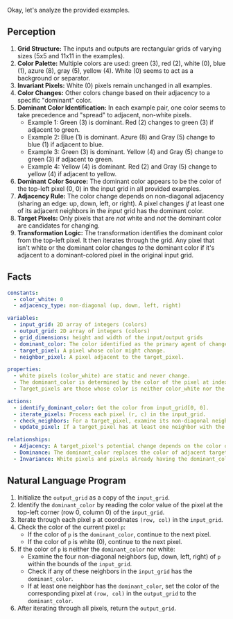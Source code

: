Okay, let's analyze the provided examples.

## Perception

1.  **Grid Structure:** The inputs and outputs are rectangular grids of varying sizes (5x5 and 11x11 in the examples).
2.  **Color Palette:** Multiple colors are used: green (3), red (2), white (0), blue (1), azure (8), gray (5), yellow (4). White (0) seems to act as a background or separator.
3.  **Invariant Pixels:** White (0) pixels remain unchanged in all examples.
4.  **Color Changes:** Other colors change based on their adjacency to a specific "dominant" color.
5.  **Dominant Color Identification:** In each example pair, one color seems to take precedence and "spread" to adjacent, non-white pixels.
    *   Example 1: Green (3) is dominant. Red (2) changes to green (3) if adjacent to green.
    *   Example 2: Blue (1) is dominant. Azure (8) and Gray (5) change to blue (1) if adjacent to blue.
    *   Example 3: Green (3) is dominant. Yellow (4) and Gray (5) change to green (3) if adjacent to green.
    *   Example 4: Yellow (4) is dominant. Red (2) and Gray (5) change to yellow (4) if adjacent to yellow.
6.  **Dominant Color Source:** The dominant color appears to be the color of the top-left pixel (0, 0) in the input grid in all provided examples.
7.  **Adjacency Rule:** The color change depends on non-diagonal adjacency (sharing an edge: up, down, left, or right). A pixel changes *if* at least one of its adjacent neighbors in the *input* grid has the dominant color.
8.  **Target Pixels:** Only pixels that are *not* white and *not* the dominant color are candidates for changing.
9.  **Transformation Logic:** The transformation identifies the dominant color from the top-left pixel. It then iterates through the grid. Any pixel that isn't white or the dominant color changes *to* the dominant color if it's adjacent to a dominant-colored pixel in the original input grid.

## Facts


```yaml
constants:
  - color_white: 0
  - adjacency_type: non-diagonal (up, down, left, right)

variables:
  - input_grid: 2D array of integers (colors)
  - output_grid: 2D array of integers (colors)
  - grid_dimensions: height and width of the input/output grids
  - dominant_color: The color identified as the primary agent of change.
  - target_pixel: A pixel whose color might change.
  - neighbor_pixel: A pixel adjacent to the target_pixel.

properties:
  - white pixels (color_white) are static and never change.
  - The dominant_color is determined by the color of the pixel at index (0, 0) in the input_grid.
  - Target_pixels are those whose color is neither color_white nor the dominant_color.

actions:
  - identify_dominant_color: Get the color from input_grid[0, 0].
  - iterate_pixels: Process each pixel (r, c) in the input_grid.
  - check_neighbors: For a target_pixel, examine its non-diagonal neighbors in the input_grid.
  - update_pixel: If a target_pixel has at least one neighbor with the dominant_color in the input_grid, change the target_pixel's color to the dominant_color in the output_grid. Otherwise, the pixel retains its original color.

relationships:
  - Adjacency: A target_pixel's potential change depends on the color of its adjacent neighbors in the input grid.
  - Dominance: The dominant_color replaces the color of adjacent target_pixels.
  - Invariance: White pixels and pixels already having the dominant_color are unaffected by the transformation.
```


## Natural Language Program

1.  Initialize the `output_grid` as a copy of the `input_grid`.
2.  Identify the `dominant_color` by reading the color value of the pixel at the top-left corner (row 0, column 0) of the `input_grid`.
3.  Iterate through each pixel `p` at coordinates `(row, col)` in the `input_grid`.
4.  Check the color of the current pixel `p`:
    *   If the color of `p` is the `dominant_color`, continue to the next pixel.
    *   If the color of `p` is white (0), continue to the next pixel.
5.  If the color of `p` is neither the `dominant_color` nor white:
    *   Examine the four non-diagonal neighbors (up, down, left, right) of `p` within the bounds of the `input_grid`.
    *   Check if any of these neighbors in the `input_grid` has the `dominant_color`.
    *   If at least one neighbor has the `dominant_color`, set the color of the corresponding pixel at `(row, col)` in the `output_grid` to the `dominant_color`.
6.  After iterating through all pixels, return the `output_grid`.